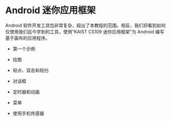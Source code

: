 # Android 迷你应用框架

Android 软件开发工具包非常复杂，超出了本教程的范围。相反，我们将看到如何仅使用我们迄今学到的工具，使用“KAIST CS109 迷你应用框架”为 Android 编写基于画布的应用程序。

+   第一个示例

+   绘图

+   轻点、双击和轻扫

+   对话框

+   定时器和动画

+   菜单

+   使用手机传感器

